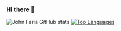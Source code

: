 ### Hi there 👋

<!--
**johnfaria/johnfaria** is a ✨ _special_ ✨ repository because its `README.md` (this file) appears on your GitHub profile.

Here are some ideas to get you started:

- 🔭 I’m currently working on ...
- 🌱 I’m currently learning ...
- 👯 I’m looking to collaborate on ...
- 🤔 I’m looking for help with ...
- 💬 Ask me about ...
- 📫 How to reach me: ...
- 😄 Pronouns: ...
- ⚡ Fun fact: ...
-->

![John Faria GitHub stats](https://github-readme-stats.vercel.app/api?username=johnfaria&show_icons=&private_count=true&theme=dracula)
[![Top Languages](https://github-readme-stats.vercel.app/api/top-langs/?username=johnfaria&layout=compact&theme=dracula)]()
